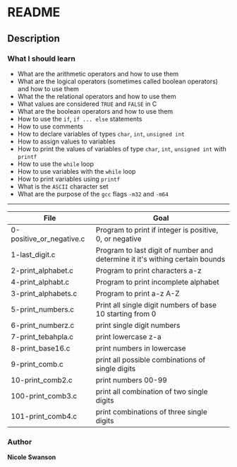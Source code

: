 # README
## Description
### What I should learn
- What are the arithmetic operators and how to use them
- What are the logical operators (sometimes called boolean operators) and how to use them
- What the the relational operators and how to use them
- What values are considered `TRUE` and `FALSE` in C
- What are the boolean operators and how to use them
- How to use the `if`, `if ... else` statements
- How to use comments
- How to declare variables of types `char`, `int`, `unsigned int`
- How to assign values to variables
- How to print the values of variables of type `char`, `int`, `unsigned int` with `printf`
- How to use the `while` loop
- How to use variables with the `while` loop
- How to print variables using `printf`
- What is the `ASCII` character set
- What are the purpose of the `gcc` flags `-m32` and `-m64`
---
File | Goal
---|---
0-positive_or_negative.c | Program to print if integer is positive, 0, or negative
1-last_digit.c | Program to last digit of number and determine it it's withing certain bounds
2-print_alphabet.c | Program to print characters a-z
4-print_alphabt.c | Program to print incomplete alphabet
3-print_alphabets.c | Program to print a-z A-Z
5-print_numbers.c | Print all single digit numbers of base 10 starting from 0
6-print_numberz.c | print single digit numbers
7-print_tebahpla.c | print lowercase z-a
8-print_base16.c | print numbers in lowercase
9-print_comb.c | print all possible combinations of single digits
10-print_comb2.c | print numbers 00-99
100-print_comb3.c | print all combination of two single digits
101-print_comb4.c | print combinations of three single digits
### Author
**Nicole Swanson**
